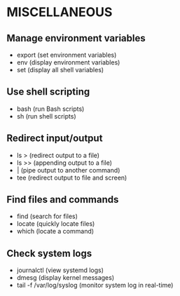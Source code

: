 # MISCELLANEOUS

## Manage environment variables
   - export (set environment variables)
   - env (display environment variables)
   - set (display all shell variables)
## Use shell scripting
   - bash (run Bash scripts)
   - sh (run shell scripts)
## Redirect input/output
   - ls > (redirect output to a file)
   - ls >> (appending output to a file)
   - | (pipe output to another command)
   - tee (redirect output to file and screen)
## Find files and commands
   - find (search for files)
   - locate (quickly locate files)
   - which (locate a command)
## Check system logs
   - journalctl (view systemd logs)
   - dmesg (display kernel messages)
   - tail -f /var/log/syslog (monitor system log in real-time)

